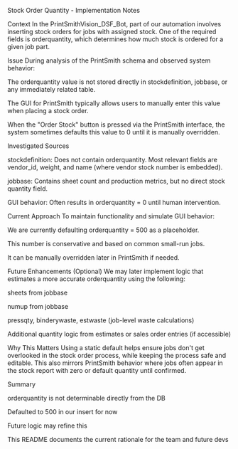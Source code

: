 Stock Order Quantity - Implementation Notes

Context
In the PrintSmithVision_DSF_Bot, part of our automation involves inserting stock orders for jobs with assigned stock. One of the required fields is orderquantity, which determines how much stock is ordered for a given job part.

Issue
During analysis of the PrintSmith schema and observed system behavior:

The orderquantity value is not stored directly in stockdefinition, jobbase, or any immediately related table.

The GUI for PrintSmith typically allows users to manually enter this value when placing a stock order.

When the "Order Stock" button is pressed via the PrintSmith interface, the system sometimes defaults this value to 0 until it is manually overridden.

Investigated Sources

stockdefinition: Does not contain orderquantity. Most relevant fields are vendor_id, weight, and name (where vendor stock number is embedded).

jobbase: Contains sheet count and production metrics, but no direct stock quantity field.

GUI behavior: Often results in orderquantity = 0 until human intervention.

Current Approach
To maintain functionality and simulate GUI behavior:

We are currently defaulting orderquantity = 500 as a placeholder.

This number is conservative and based on common small-run jobs.

It can be manually overridden later in PrintSmith if needed.

Future Enhancements (Optional)
We may later implement logic that estimates a more accurate orderquantity using the following:

sheets from jobbase

numup from jobbase

pressqty, binderywaste, estwaste (job-level waste calculations)

Additional quantity logic from estimates or sales order entries (if accessible)

Why This Matters
Using a static default helps ensure jobs don't get overlooked in the stock order process, while keeping the process safe and editable. This also mirrors PrintSmith behavior where jobs often appear in the stock report with zero or default quantity until confirmed.

Summary

orderquantity is not determinable directly from the DB

Defaulted to 500 in our insert for now

Future logic may refine this

This README documents the current rationale for the team and future devs
